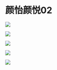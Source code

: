 # 颜怡颜悦02

![](./tuokouxiu/006.jpg)

![](./tuokouxiu/007.jpg)

![](./tuokouxiu/008.jpg)

![](./tuokouxiu/009.jpg)

![](./tuokouxiu/010.jpg)
